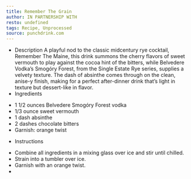 ```yaml
---
title: Remember The Grain
author: IN PARTNERSHIP WITH
resto: undefined
tags: Recipe, Unprocessed
source: punchdrink.com
---
```

- Description
A playful nod to the classic midcentury rye cocktail, Remember The Maine, this drink summons the cherry flavors of sweet vermouth to play against the cocoa hint of the bitters, while Belvedere Vodka’s Smogóry Forest, from the Single Estate Rye series, supplies a velvety texture. The dash of absinthe comes through on the clean, anise-y finish, making for a perfect after-dinner drink that’s light in texture but dessert-like in flavor.
- Ingredients
* 1 1/2 ounces Belvedere Smogóry Forest vodka
* 1/3 ounce sweet vermouth
* 1 dash absinthe
* 2 dashes chocolate bitters
* Garnish: orange twist
- Instructions
* Combine all ingredients in a mixing glass over ice and stir until chilled.
* Strain into a tumbler over ice.
* Garnish with an orange twist.
* 

